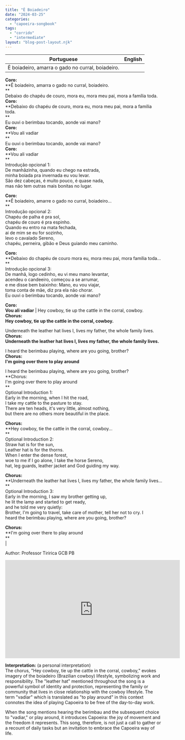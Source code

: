 ```yaml
---
title: "Ê Boiadeiro"
date: "2024-03-25"
categories: 
  - "capoeira-songbook"
tags: 
  - "corrido"
  - "intermediate"
layout: "blog-post-layout.njk"
---
```


| Portuguese | English |
| --- | --- |
| Ê boiadeiro, amarra o gado no curral, boiadeiro.  
**Coro:**  
**Ê boiadeiro, amarra o gado no curral, boiadeiro.  
**  
Debaixo do chapéu de couro, mora eu, mora meu pai, mora a família toda.  
**Coro:**  
**Debaixo do chapéu de couro, mora eu, mora meu pai, mora a família toda.  
**  
Eu ouvi o berimbau tocando, aonde vai mano?  
**Coro:**  
**Vou ali vadiar  
**  
Eu ouvi o berimbau tocando, aonde vai mano?  
**Coro:**  
**Vou ali vadiar  
**  
Introdução opcional 1:  
De manhãzinha, quando eu chego na estrada,  
minha boiada pra invernada eu vou levar.  
São dez cabeças, é muito pouco, é quase nada,  
mas não tem outras mais bonitas no lugar.  
  
**Coro:**  
**Ê boiadeiro, amarre o gado no curral, boiadeiro...  
**  
Introdução opcional 2:  
Chapéu de palha é pra sol,  
chapéu de couro é pra espinho.  
Quando eu entro na mata fechada,  
ai de mim se eu for sozinho,  
levo o cavalado Sereno,  
chapéu, perneira, gibão e Deus guiando meu caminho.  
  
**Coro:**  
**Debaixo do chapéu de couro mora eu, mora meu pai, mora família toda...  
**  
Introdução opcional 3:  
De manhã, logo cedinho, eu vi meu mano levantar,  
acendeu o candeeiro, começou a se arrumar,  
e me disse bem baixinho: Mano, eu vou viajar,  
toma conta de mãe, diz pra ela não chorar.  
Eu ouvi o berimbau tocando, aonde vai mano?  
  
**Coro:**  
**Vou ali vadiar** | Hey cowboy, tie up the cattle in the corral, cowboy.  
**Chorus:  
Hey cowboy, tie up the cattle in the corral, cowboy.**  
  
Underneath the leather hat lives I, lives my father, the whole family lives.  
**Chorus:  
Underneath the leather hat lives I, lives my father, the whole family lives.**  
  
I heard the berimbau playing, where are you going, brother?  
**Chorus:  
I'm going over there to play around**  
  
I heard the berimbau playing, where are you going, brother?  
**Chorus:  
I'm going over there to play around  
**  
Optional Introduction 1:  
Early in the morning, when I hit the road,  
I take my cattle to the pasture to stay.  
There are ten heads, it's very little, almost nothing,  
but there are no others more beautiful in the place.  
  
**Chorus:**  
**Hey cowboy, tie the cattle in the corral, cowboy...  
**  
Optional Introduction 2:  
Straw hat is for the sun,  
Leather hat is for the thorns.  
When I enter the dense forest,  
woe to me if I go alone, I take the horse Sereno,  
hat, leg guards, leather jacket and God guiding my way.  
  
**Chorus:**  
**Underneath the leather hat lives I, lives my father, the whole family lives...  
**  
Optional Introduction 3:  
Early in the morning, I saw my brother getting up,  
he lit the lamp and started to get ready,  
and he told me very quietly:  
Brother, I'm going to travel, take care of mother, tell her not to cry. I  
heard the berimbau playing, where are you going, brother?  
  
**Chorus:**  
**I'm going over there to play around  
**  
 |

<figcaption>

Author: Professor Tiririca GCB PB

</figcaption>

<iframe width="560" height="315" src="https://www.youtube.com/embed/oq7b9YpMH3A" title="YouTube video player" frameborder="0" allow="accelerometer; autoplay; clipboard-write; encrypted-media; gyroscope; picture-in-picture" allowfullscreen></iframe>

**Interpretation:** (a personal interpretation)  
The chorus, "Hey cowboy, tie up the cattle in the corral, cowboy," evokes imagery of the boiadeiro (Brazilian cowboy) lifestyle, symbolizing work and responsibility. The "leather hat" mentioned throughout the song is a powerful symbol of identity and protection, representing the family or community that lives in close relationship with the cowboy lifestyle. The term "vadiar" which is translated as "to play around" in this context connotes the idea of playing Capoeira to be free of the day-to-day work.  
  
When the song mentions hearing the berimbau and the subsequent choice to "vadiar," or play around, it introduces Capoeira: the joy of movement and the freedom it represents. This song, therefore, is not just a call to gather or a recount of daily tasks but an invitation to embrace the Capoeira way of life.
